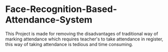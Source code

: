 # Face-Recognition-Based-Attendance-System
This Project is made for removing the disadvantages of traditional way of marking attendance which requires teacher's to take attendance in register, 
this way of taking attendance is tedious and time consuming.
